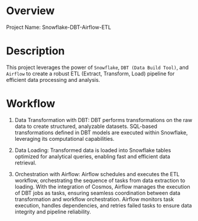 Overview
========

Project Name: Snowflake-DBT-Airflow-ETL


Description
================

This project leverages the power of `Snowflake`, `DBT (Data Build Tool)`, and `Airflow` to create a robust ETL (Extract, Transform, Load) pipeline for efficient data processing and analysis.

Workflow
===========================

1. Data Transformation with DBT: DBT performs transformations on the raw data to create structured, analyzable datasets. SQL-based transformations defined in DBT models are executed within Snowflake, leveraging its computational capabilities.

2. Data Loading: Transformed data is loaded into Snowflake tables optimized for analytical queries, enabling fast and efficient data retrieval.

3. Orchestration with Airflow: Airflow schedules and executes the ETL workflow, orchestrating the sequence of tasks from data extraction to loading. With the integration of Cosmos, Airflow manages the execution of DBT jobs as tasks, ensuring seamless coordination between data transformation and workflow orchestration. Airflow monitors task execution, handles dependencies, and retries failed tasks to ensure data integrity and pipeline reliability.